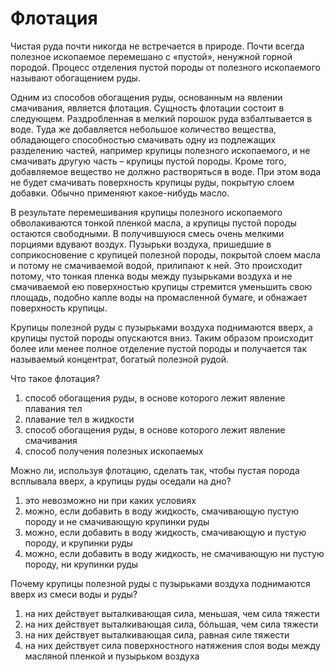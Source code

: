 # Флотация

 

Чистая руда почти никогда не встречается в природе. Почти всегда полезное ископаемое перемешано с «пустой», ненужной горной породой. Процесс отделения пустой породы от полезного ископаемого называют обогащением руды.

Одним из способов обогащения руды, основанным на явлении смачивания, является флотация. Сущность флотации состоит в следующем. Раздробленная в мелкий порошок руда взбалтывается в воде. Туда же добавляется небольшое количество вещества, обладающего способностью смачивать одну из подлежащих разделению частей, например крупицы полезного ископаемого, и не смачивать другую часть – крупицы пустой породы. Кроме того, добавляемое вещество не должно растворяться в воде. При этом вода не будет смачивать поверхность крупицы руды, покрытую слоем добавки. Обычно применяют какое-нибудь масло.

В результате перемешивания крупицы полезного ископаемого обволакиваются тонкой пленкой масла, а крупицы пустой породы остаются свободными. В получившуюся смесь очень мелкими порциями вдувают воздух. Пузырьки воздуха, пришедшие в соприкосновение с крупицей полезной породы, покрытой слоем масла и потому не смачиваемой водой, прилипают к ней. Это происходит потому, что тонкая пленка воды между пузырьками воздуха и не смачиваемой ею поверхностью крупицы стремится уменьшить свою площадь, подобно капле воды на промасленной бумаге, и обнажает поверхность крупицы.

Крупицы полезной руды с пузырьками воздуха поднимаются вверх, а крупицы  пустой породы опускаются вниз. Таким образом происходит более или менее полное отделение пустой породы и получается так называемый концентрат, богатый полезной рудой.

 

Что такое флотация?
1. 	способ обогащения руды, в основе которого лежит явление плавания тел
2. 	плавание тел в жидкости
3. 	способ обогащения руды, в основе которого лежит явление смачивания
4. 	способ получения полезных ископаемых
 

Можно ли, используя флотацию, сделать так, чтобы пустая порода всплывала вверх, а крупицы руды оседали на дно?
1. 	это невозможно ни при каких условиях
2. 	можно, если добавить в воду жидкость, смачивающую пустую породу и не смачивающую крупинки руды
3. 	можно, если добавить в воду жидкость, смачивающую и пустую породу, и крупинки руды
4. 	можно, если добавить в воду жидкость, не смачивающую ни пустую породу, ни крупинки руды
 

Почему крупицы полезной руды с пузырьками воздуха поднимаются вверх из смеси воды и руды?
1. 	на них действует выталкивающая сила, меньшая, чем сила тяжести
2. 	на них действует выталкивающая сила, бóльшая, чем сила тяжести
3. 	на них действует выталкивающая сила, равная силе тяжести
4. 	на них действует сила поверхностного натяжения слоя воды между масляной пленкой и пузырьком воздуха
